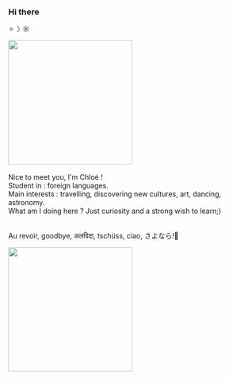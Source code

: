 ### Hi there 
 ✧☽ ☼
<br>
<div id="header" align="left">
  <img src= "https://media.giphy.com/media/Uz4cDaGXPxeuY/giphy.gif" Width= "250"/>
<div/> <br>
Nice to meet you, I'm Chloé !
<br>
Student in : foreign languages.
<br>
Main interests : travelling, discovering new cultures, art, dancing, astronomy.
<br>
What am I doing here ? Just curiosity and a strong wish to learn;)
<br>
<br>
  
   Au revoir, goodbye, अलविदा, tschüss, ciao, さよなら!👋
<br>
 
<img src= "https://media.giphy.com/media/C3gZCY92Cwyxq/giphy.gif" Width= "250"/>

